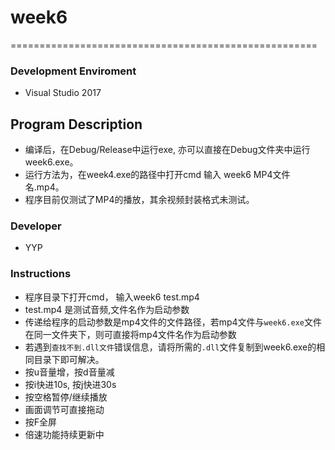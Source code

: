 # week6
=====================================================
### Development Enviroment
 - Visual Studio 2017

## Program Description
 - 编译后，在Debug/Release中运行exe, 亦可以直接在Debug文件夹中运行week6.exe。
 - 运行方法为，在week4.exe的路径中打开cmd 输入 week6 MP4文件名.mp4。
 - 程序目前仅测试了MP4的播放，其余视频封装格式未测试。

### Developer
 - YYP

### Instructions
 - 程序目录下打开cmd， 输入week6 test.mp4
 - test.mp4 是测试音频,文件名作为启动参数
 - 传递给程序的启动参数是mp4文件的文件路径，若mp4文件与`week6.exe`文件在同一文件夹下，则可直接将mp4文件名作为启动参数  
 - 若遇到`查找不到.dll文件`错误信息，请将所需的`.dll`文件复制到week6.exe的相同目录下即可解决。  
 - 按u音量增，按d音量减
 - 按i快进10s, 按j快进30s
 - 按空格暂停/继续播放
 - 画面调节可直接拖动
 - 按F全屏
 - 倍速功能持续更新中
